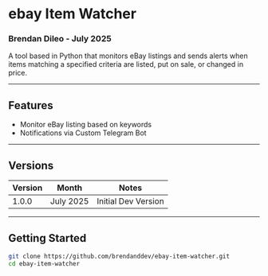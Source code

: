
# ebay Item Watcher
### Brendan Dileo - July 2025

A tool based in Python that monitors eBay listings and sends alerts when items matching a specified criteria are listed, put on sale, or changed in price.

---

## Features

- Monitor eBay listing based on keywords
- Notifications via Custom Telegram Bot

---

## Versions 

| Version       | Month         | Notes               |
| --------------| --------------| --------------------|
| 1.0.0         | July 2025     | Initial Dev Version |

---

## Getting Started

```bash
git clone https://github.com/brendanddev/ebay-item-watcher.git
cd ebay-item-watcher
```